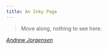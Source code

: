 ```yaml
---
title: An Inky Page
---
```


> Move along, nothing to see here.

[*Andrew Jorgensen*](http://andrew.jorgensenfamily.us/)
